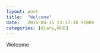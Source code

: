 ```yaml
---
layout: post
title:  "Welcome"
date:   2016-04-15 13:37:30 +1000
categories: [diary,中文]
---
```

Welcome